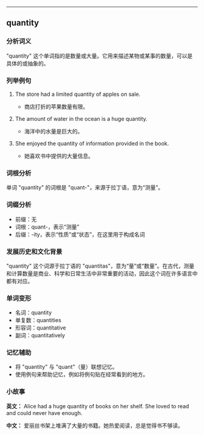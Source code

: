 
---------------
## quantity
### 分析词义
"quantity" 这个单词指的是数量或大量。它用来描述某物或某事的数量，可以是具体的或抽象的。

### 列举例句
1. The store had a limited quantity of apples on sale.
   - 商店打折的苹果数量有限。

2. The amount of water in the ocean is a huge quantity.
   - 海洋中的水量是巨大的。

3. She enjoyed the quantity of information provided in the book.
   - 她喜欢书中提供的大量信息。

### 词根分析
单词 "quantity" 的词根是 "quant-"，来源于拉丁语，意为“测量”。

### 词缀分析
- 前缀：无
- 词根：quant-，表示“测量”
- 后缀：-ity，表示“性质”或“状态”，在这里用于构成名词

### 发展历史和文化背景
"quantity" 这个词源于拉丁语的 "quantitas"，意为“量”或“数量”。在古代，测量和计算数量是商业、科学和日常生活中非常重要的活动，因此这个词在许多语言中都有对应。

### 单词变形
- 名词：quantity
- 单复数：quantities
- 形容词：quantitative
- 副词：quantitatively

### 记忆辅助
- 将 "quantity" 与 "quant"（量）联想记忆。
- 使用例句来帮助记忆，例如将例句贴在经常看到的地方。

### 小故事
**英文：**
Alice had a huge quantity of books on her shelf. She loved to read and could never have enough.

**中文：**
爱丽丝书架上堆满了大量的书籍。她热爱阅读，总是觉得书不够读。

